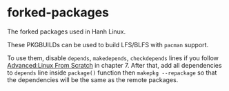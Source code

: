 # forked-packages
The forked packages used in Hanh Linux.



These PKGBUILDs can be used to build LFS/BLFS with `pacman` support.


To use them, disable `depends`, `makedepends`, `checkdepends` lines if you follow [Advanced:Linux From Scratch](https://github.com/hanhlinux/hanhlinux/wiki/Advanced:Linux-From-Scratch) in chapter 7.  After that, add all dependencies to `depends` line inside `package()` function then `makepkg --repackage` so that the dependencies will be the same as the remote packages. 
